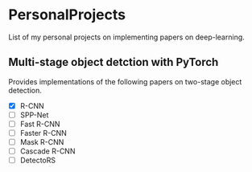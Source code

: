 # PersonalProjects
List of my personal projects on implementing papers on deep-learning. 

## Multi-stage object detction with PyTorch
Provides implementations of the following papers on two-stage object detection. 
- [x] R-CNN
- [ ] SPP-Net
- [ ] Fast R-CNN
- [ ] Faster R-CNN
- [ ] Mask R-CNN
- [ ] Cascade R-CNN
- [ ] DetectoRS
